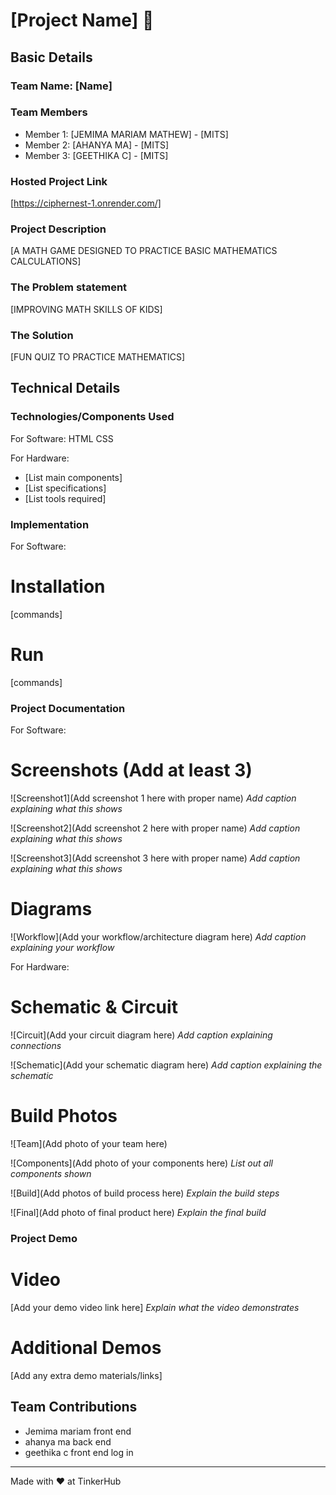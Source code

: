 # [Project Name] 🎯


## Basic Details
### Team Name: [Name]


### Team Members
- Member 1: [JEMIMA MARIAM MATHEW] - [MITS]
- Member 2: [AHANYA MA] - [MITS]
- Member 3: [GEETHIKA C] - [MITS]

### Hosted Project Link
[https://ciphernest-1.onrender.com/]

### Project Description
[A MATH GAME DESIGNED TO PRACTICE BASIC MATHEMATICS CALCULATIONS]

### The Problem statement
[IMPROVING MATH SKILLS OF KIDS]

### The Solution
[FUN QUIZ TO PRACTICE MATHEMATICS]

## Technical Details
### Technologies/Components Used
For Software:
HTML CSS

For Hardware:
- [List main components]
- [List specifications]
- [List tools required]

### Implementation
For Software:
# Installation
[commands]

# Run
[commands]

### Project Documentation
For Software:

# Screenshots (Add at least 3)
![Screenshot1](Add screenshot 1 here with proper name)
*Add caption explaining what this shows*

![Screenshot2](Add screenshot 2 here with proper name)
*Add caption explaining what this shows*

![Screenshot3](Add screenshot 3 here with proper name)
*Add caption explaining what this shows*

# Diagrams
![Workflow](Add your workflow/architecture diagram here)
*Add caption explaining your workflow*

For Hardware:

# Schematic & Circuit
![Circuit](Add your circuit diagram here)
*Add caption explaining connections*

![Schematic](Add your schematic diagram here)
*Add caption explaining the schematic*

# Build Photos
![Team](Add photo of your team here)


![Components](Add photo of your components here)
*List out all components shown*

![Build](Add photos of build process here)
*Explain the build steps*

![Final](Add photo of final product here)
*Explain the final build*

### Project Demo
# Video
[Add your demo video link here]
*Explain what the video demonstrates*

# Additional Demos
[Add any extra demo materials/links]

## Team Contributions
- Jemima mariam front end
- ahanya ma back end
- geethika c front end log in

---
Made with ❤️ at TinkerHub

